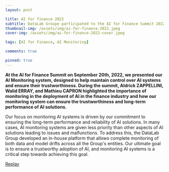 ```yaml
---
layout: post

title: AI for finance 2022
subtitle: DataLab Groupe participated to the AI for Finance Summit 2022
thumbnail-img: /assets/img/ai-for-finance-2022.jpeg
cover-img: /assets/img/ai-for-finance-2022-cover.jpeg

tags: [AI for Finance, AI Monitoring]

comments: true

pinned: true
---
```



**At the AI for Finance Summit on September 20th, 2022, we presented our AI Monitoring system, designed to help maintain control over AI systems and ensure their trustworthiness. During the summit, Aldrick ZAPPELLINI, Walid ERRAY, and Mathieu CAPRON highlighted the importance of monitoring in the deployment of AI in the finance industry and how our monitoring system can ensure the trustworthiness and long-term performance of AI solutions.**

Our focus on monitoring AI systems is driven by our commitment to ensuring the long-term performance and reliability of AI solutions. In many cases, AI monitoring systems are given less priority than other aspects of AI solutions leading to issues and malfunctions. To address this, the DataLab Group developed an in-house platform that allows complete monitoring of both data and model drifts across all the Group's entities. Our ultimate goal is to ensure a trustworthy adoption of AI, and monitoring AI systems is a critical step towards achieving this goal.

[Replay](https://summit2022.aiforfinance.startupinside.com/session/dcfcdae0-ef0c-ed11-bd6e-a04a5e7d2ab9/-monitorer-l-ia-pour-garder-la-maitrise-et-maintenir-la-confiance)
